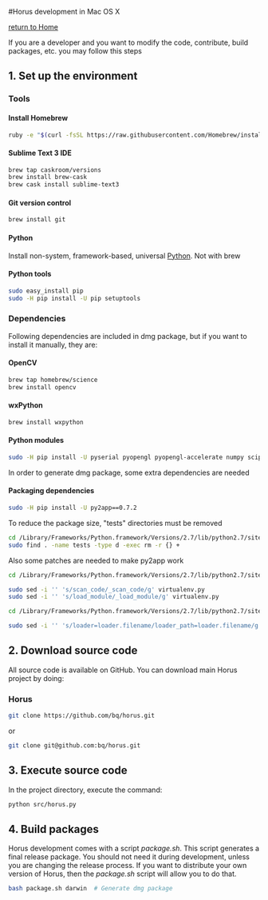 #Horus development in Mac OS X

[return to Home](../../README.md)


If you are a developer and you want to modify the code, contribute, build packages, etc. you may follow this steps

## 1. Set up the environment

### Tools

#### Install Homebrew
```bash
ruby -e "$(curl -fsSL https://raw.githubusercontent.com/Homebrew/install/master/install)"
```

#### Sublime Text 3 IDE
```bash
brew tap caskroom/versions
brew install brew-cask
brew cask install sublime-text3
```

#### Git version control
```bash
brew install git
```

#### Python
Install non-system, framework-based, universal [Python](http://www.python.org/ftp/python/2.7.6/python-2.7.6-macosx10.6.dmg). Not with brew

#### Python tools
```bash
sudo easy_install pip
sudo -H pip install -U pip setuptools
```

### Dependencies

Following dependencies are included in dmg package, but if you want to install it manually, they are:

#### OpenCV
```bash
brew tap homebrew/science
brew install opencv
```

#### wxPython
```bash
brew install wxpython
```

#### Python modules
```bash
sudo -H pip install -U pyserial pyopengl pyopengl-accelerate numpy scipy matplotlib==1.4.0 pyobjc-framework-qtkit
```

In order to generate dmg package, some extra dependencies are needed

#### Packaging dependencies
```bash
sudo -H pip install -U py2app==0.7.2
```

To reduce the package size, "tests" directories must be removed

```bash
cd /Library/Frameworks/Python.framework/Versions/2.7/lib/python2.7/site-packages
sudo find . -name tests -type d -exec rm -r {} +
```

Also some patches are needed to make py2app work

```bash
cd /Library/Frameworks/Python.framework/Versions/2.7/lib/python2.7/site-packages/py2app/recipes

sudo sed -i '' 's/scan_code/_scan_code/g' virtualenv.py
sudo sed -i '' 's/load_module/_load_module/g' virtualenv.py

cd /Library/Frameworks/Python.framework/Versions/2.7/lib/python2.7/site-packages/macholib

sudo sed -i '' 's/loader=loader.filename/loader_path=loader.filename/g' MachOGraph.py
```

## 2. Download source code

All source code is available on GitHub. You can download main Horus project by doing:

### Horus
```bash
git clone https://github.com/bq/horus.git
```
or
```bash
git clone git@github.com:bq/horus.git
```

## 3. Execute source code

In the project directory, execute the command:

```bash
python src/horus.py
```

## 4. Build packages

Horus development comes with a script *package.sh*. This script generates a final release package. You should not need it during development, unless you are changing the release process. If you want to distribute your own version of Horus, then the *package.sh* script will allow you to do that.

```bash
bash package.sh darwin  # Generate dmg package
```
